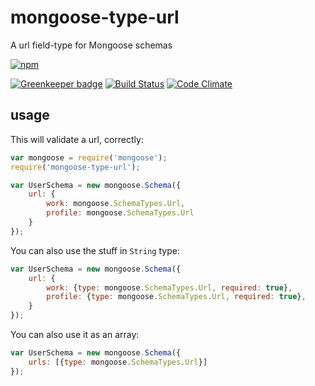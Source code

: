 # mongoose-type-url

A url field-type for Mongoose schemas

[![npm](https://nodei.co/npm/mongoose-type-url.png)](https://www.npmjs.com/package/mongoose-type-url)

[![Greenkeeper badge](https://badges.greenkeeper.io/konsumer/mongoose-type-url.svg)](https://greenkeeper.io/)
[![Build Status](https://travis-ci.org/konsumer/mongoose-type-url.svg?branch=master)](https://travis-ci.org/konsumer/mongoose-type-url)
[![Code Climate](https://codeclimate.com/github/konsumer/mongoose-type-url/badges/gpa.svg)](https://codeclimate.com/github/konsumer/mongoose-type-url)

## usage

This will validate a url, correctly:

```js
var mongoose = require('mongoose');
require('mongoose-type-url');

var UserSchema = new mongoose.Schema({
    url: {
        work: mongoose.SchemaTypes.Url,
        profile: mongoose.SchemaTypes.Url
    }
});
```

You can also use the stuff in `String` type:

```js
var UserSchema = new mongoose.Schema({
    url: {
        work: {type: mongoose.SchemaTypes.Url, required: true},
        profile: {type: mongoose.SchemaTypes.Url, required: true},
    }
});
```

You can also use it as an array:


```js
var UserSchema = new mongoose.Schema({
    urls: [{type: mongoose.SchemaTypes.Url}]
});
```
